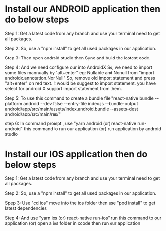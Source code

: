 # Install our ANDROID application then do below steps

Step 1: Get a latest code from any branch and use your terminal need to get all packages.

Step 2: So, use a "npm install" to get all used packages in our application.

Step 3: Then open android studio then Sync and bulid the lastest code.

Step 4: And we need configure our into AndroidX So, we need to import some files mannually by "alt+enter"
eg: Nullable and Nonull from "import androidx.annotation.NonNull"
So, remove old import statement and press "alt+enter" on red text. it would be suggest to import statement. you have select for android X support import statement from them.

Step 5: To use this command to create a bundle file
"react-native bundle --platform android --dev false --entry-file index.js --bundle-output android/app/src/main/assets/index.android.bundle --assets-dest android/app/src/main/res/"

step 6: In command prompt , use "yarn android (or) react-native run-android" this command to run our application (or) run application by android studio

# Install our IOS application then do below steps

Step 1: Get a latest code from any branch and use your terminal need to get all packages.

Step 2: So, use a "npm install" to get all used packages in our application.

Spep 3: Use "cd ios" move into the ios folder then use "pod install" to get latest dependencies

Step 4: And use "yarn ios (or) react-native run-ios" run this command to our application
(or) open a ios folder in xcode then run our application
